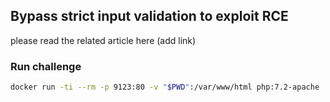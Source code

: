 ## Bypass strict input validation to exploit RCE

please read the related article here (add link)

### Run challenge
```bash
docker run -ti --rm -p 9123:80 -v "$PWD":/var/www/html php:7.2-apache
```